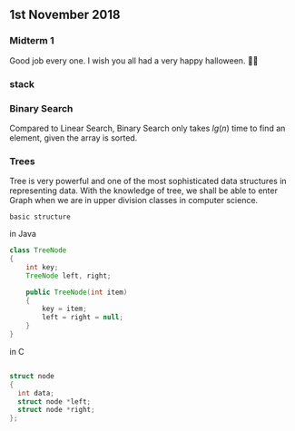 ## 1st November 2018 ##


### Midterm 1 ###
 Good job every one. I wish you all had a very happy halloween. :jack_o_lantern::jack_o_lantern:

### stack ###

### Binary Search ###

Compared to Linear Search, Binary Search only takes $lg(n)$ time to find an element, given the array is sorted.


### Trees ###

Tree is very powerful and one of the most sophisticated data structures in representing data. With the knowledge of tree, we shall be able to enter Graph when we are in upper division classes in computer science.

`basic structure`

in Java 
```java
class TreeNode
{
    int key;
    TreeNode left, right;

    public TreeNode(int item)
    {
        key = item;
        left = right = null;
    }
}
```
in C

```c

struct node  
{ 
  int data; 
  struct node *left; 
  struct node *right; 
};
```